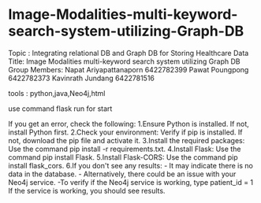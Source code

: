 # Image-Modalities-multi-keyword-search-system-utilizing-Graph-DB
Topic : Integrating relational DB and Graph DB for Storing Healthcare Data 
Title: 	Image Modalities multi-keyword search system utilizing Graph DB
Group Members:
Napat 		Ariyapattanaporn 	6422782399
Pawat 		Poungpong 		6422782373
Kavinrath 	Jundang 		6422781516

tools : python,java,Neo4j,html

use command flask run
for start

If you get an error, check the following:
1.Ensure Python is installed.
    If not, install Python first.
2.Check your environment:
    Verify if pip is installed.
    If not, download the pip file and activate it.
3.Install the required packages:
    Use the command pip install -r requirements.txt.
4.Install Flask:
    Use the command pip install Flask.
5.Install Flask-CORS:
    Use the command pip install flask_cors.
6.If you don't see any results:
    - It may indicate there is no data in the database.
    - Alternatively, there could be an issue with your Neo4j service.
    -To verify if the Neo4j service is working,
         type patient_id = 1 
         If the service is working, you should see results.



